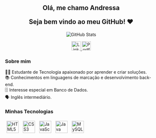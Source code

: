 <div align="center">

  <h2><p>Olá, me chamo Andressa</p>
   <p>Seja bem vindo ao meu GitHub! ❤</p></h2>

  <!-- GitHub Stats -->
  <div style="display: inline-block; text-align: center;">
    <picture>
      <source
        srcset="https://github-readme-stats.vercel.app/api?username=anuraghazra&show_icons=true&theme=dark"
        media="(prefers-color-scheme: dark)"
      />
      <source
        srcset="https://github-readme-stats.vercel.app/api?username=anuraghazra&show_icons=true"
        media="(prefers-color-scheme: light), (prefers-color-scheme: no-preference)"
      />
      <img
        src="https://github-readme-stats.vercel.app/api?username=anuraghazra&show_icons=true"
        style="display: block; margin: 0 auto;"
        alt="GitHub Stats"
      />
    </picture>
  </div>

  <!-- Links -->
  <p>
    <a href="https://www.linkedin.com/in/andressa-xavier-2b393a271/" target="_blank">
      <img src="https://cdn.jsdelivr.net/gh/devicons/devicon/icons/linkedin/linkedin-original.svg" width="30" alt="LinkedIn" />
    </a>
    <a href="https://seuportfolio.com" target="_blank">
      <img src="https://cdn.jsdelivr.net/gh/devicons/devicon/icons/google/google-original.svg" width="30" alt="Portfolio" />
    </a>
  </p>

</div>

<div align="left" style="max-width: 600px; margin: 20px auto;">
  <h3>Sobre mim</h3>
  <p>
    👨‍💻 Estudante de Tecnologia apaixonado por aprender e criar soluções.<br/>
    📚 Conhecimentos em linguagens de marcação e desenvolvimento back-end.<br/>
    🗄️ Interesse especial em Banco de Dados.<br/>
    🗣️ Inglês intermediário.<br/>
  </p>

  <h3>Minhas Tecnologias</h3>
  <p>
    <img alt="HTML5" title="HTML5" src="https://cdn.jsdelivr.net/gh/devicons/devicon/icons/html5/html5-original.svg" width="40" height="40" style="margin: 5px"/>
    <img alt="CSS3" title="CSS3" src="https://cdn.jsdelivr.net/gh/devicons/devicon/icons/css3/css3-original.svg" width="40" height="40" style="margin: 5px"/>
    <img alt="JavaScript" title="JavaScript" src="https://cdn.jsdelivr.net/gh/devicons/devicon/icons/javascript/javascript-original.svg" width="40" height="40" style="margin: 5px"/>
    <img alt="Java" title="Java" src="https://cdn.jsdelivr.net/gh/devicons/devicon/icons/java/java-original.svg" width="40" height="40" style="margin: 5px"/>
    <img alt="MySQL" title="MySQL" src="https://cdn.jsdelivr.net/gh/devicons/devicon/icons/mysql/mysql-original.svg" width="40" height="40" style="margin: 5px"/>
  </p>


